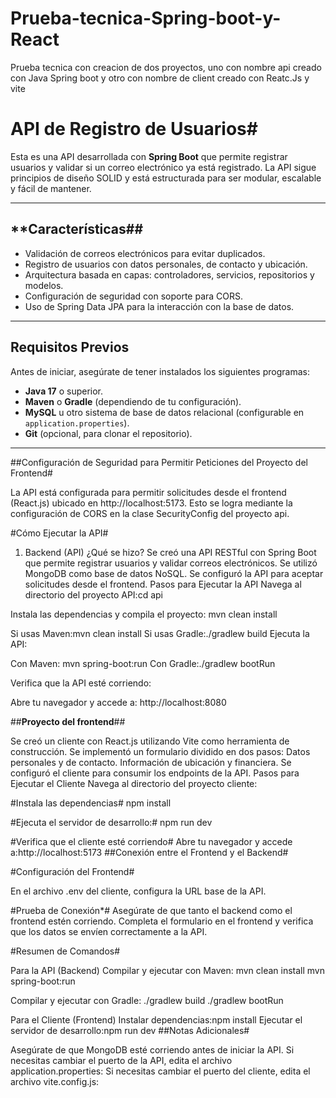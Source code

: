 # Prueba-tecnica-Spring-boot-y-React
Prueba tecnica con creacion de dos proyectos, uno con nombre api creado con Java Spring boot y otro con nombre de client  creado con Reatc.Js y vite




# API de Registro de Usuarios#

Esta es una API desarrollada con **Spring Boot** que permite registrar usuarios y validar si un correo electrónico ya está registrado. La API sigue principios de diseño SOLID y está estructurada para ser modular, escalable y fácil de mantener.

---

## **Características##

- Validación de correos electrónicos para evitar duplicados.
- Registro de usuarios con datos personales, de contacto y ubicación.
- Arquitectura basada en capas: controladores, servicios, repositorios y modelos.
- Configuración de seguridad con soporte para CORS.
- Uso de Spring Data JPA para la interacción con la base de datos.

---

## Requisitos Previos

Antes de iniciar, asegúrate de tener instalados los siguientes programas:

- **Java 17** o superior.
- **Maven** o **Gradle** (dependiendo de tu configuración).
- **MySQL** u otro sistema de base de datos relacional (configurable en `application.properties`).
- **Git** (opcional, para clonar el repositorio).

---
##Configuración de Seguridad para Permitir Peticiones del Proyecto del Frontend#

La API está configurada para permitir solicitudes desde el frontend (React.js) ubicado en http://localhost:5173. Esto se logra mediante la configuración de CORS en la clase SecurityConfig del proyecto api.

#Cómo Ejecutar la API#

1. Backend (API)
¿Qué se hizo?
Se creó una API RESTful con Spring Boot que permite registrar usuarios y validar correos electrónicos.
Se utilizó MongoDB como base de datos NoSQL.
Se configuró la API para aceptar solicitudes desde el frontend.
Pasos para Ejecutar la API
Navega al directorio del proyecto API:cd api

Instala las dependencias y compila el proyecto:
mvn clean install

Si usas Maven:mvn clean install
Si usas Gradle:./gradlew build
Ejecuta la API:

Con Maven: mvn spring-boot:run
Con Gradle:./gradlew bootRun

Verifica que la API esté corriendo:

Abre tu navegador y accede a:
http://localhost:8080

##**Proyecto del frontend**##

Se creó un cliente con React.js utilizando Vite como herramienta de construcción.
Se implementó un formulario dividido en dos pasos:
Datos personales y de contacto.
Información de ubicación y financiera.
Se configuró el cliente para consumir los endpoints de la API.
Pasos para Ejecutar el Cliente
Navega al directorio del proyecto cliente:

#Instala las dependencias#
npm install

#Ejecuta el servidor de desarrollo:#
npm run dev

#Verifica que el cliente esté corriendo#
Abre tu navegador y accede a:http://localhost:5173
##Conexión entre el Frontend y el Backend#

#Configuración del Frontend#

En el archivo .env del cliente, configura la URL base de la API.

#Prueba de Conexión*#
Asegúrate de que tanto el backend como el frontend estén corriendo.
Completa el formulario en el frontend y verifica que los datos se envíen correctamente a la API.

#Resumen de Comandos#

Para la API (Backend)
Compilar y ejecutar con Maven:
mvn clean install
mvn spring-boot:run

Compilar y ejecutar con Gradle:
./gradlew build
./gradlew bootRun

Para el Cliente (Frontend)
Instalar dependencias:npm install
Ejecutar el servidor de desarrollo:npm run dev
##Notas Adicionales#

Asegúrate de que MongoDB esté corriendo antes de iniciar la API.
Si necesitas cambiar el puerto de la API, edita el archivo application.properties:
Si necesitas cambiar el puerto del cliente, edita el archivo vite.config.js:

